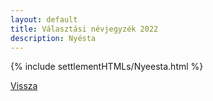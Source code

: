 ```yaml
---
layout: default
title: Választási névjegyzék 2022
description: Nyésta
---
```


{% include settlementHTMLs/Nyeesta.html %}

[Vissza](./)